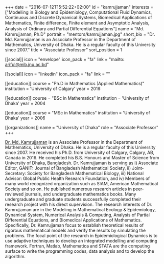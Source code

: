 +++
date = "2016-07-12T15:52:22+02:00"
id = "kamrujjaman"
interests = ["Modelling in Biology and Epidemiology, Computational Fluid Dynamics, Continuous and Discrete Dynamical Systems, Biomedical Applications of Mathematics, Finite diﬀerence, Finite element and Asymptotic Analysis, Analysis of Ordinary and Partial Diﬀerential Equations"]
name = "Md. Kamrujjaman, Ph.D"
portrait = "mentors/kamrujjaman.jpg"
short_bio = "Dr. Md. Kamrujjaman is an Associate Professor in the Department of Mathematics, University of Dhaka. He is a regular faculty of this University since 2007."
title = "Associate Professor"
sort_position = 1

[[social]]
    icon = "envelope"
    icon_pack = "fa"
    link = "mailto: ariful@mib.jnu.ac.bd"

[[social]]
    icon = "linkedin"
    icon_pack = "fa"
    link = ""

[[education]]
  course = "Ph.D in Mathematics (Applied Mathematics)"
  institution = 'University of Calgary'
  year = 2016

[[education]]
    course = "BSc in Mathematics"
    institution = 'University of Dhaka'
    year = 2004

[[education]]
    course = "MSc in Mathematics"
    institution = 'University of Dhaka'
    year = 2006

[[organizations]]
    name = "University of Dhaka"
    role = "Associate Professor"
+++

[Dr. Md. Kamrujjaman](https://www.du.ac.bd/faculty/faculty_details/MAT/163#) is an Associate Professor in the Department of Mathematics, University of Dhaka. He is a regular faculty of this University since 2007. He received his Ph.D. from University of Calgary, Calgary, AB, Canada in 2016. He completed his B.S. Honours and Master of Science from University of Dhaka, Bangladesh. Dr. Kamrujjaman is serving as i) Associate Editor, GANIT: Journal of Bangladesh Mathematical Society, ii) Joint-Secretary: Society for Bangladesh Mathematical Biology, iii) National Advisor: Global Public Health Research Foundation, and iv) Members of many world recognized organization such as SIAM, American Mathematical Society and so on. He published numerous research articles in peer-reviewed journals, and undergraduate mathematics books. Many undergraduate and graduate students successfully completed their research project with his direct supervision. The research interests of Dr. Kamrujjaman are in the Modeling in Mathematical Ecology & Epidemiology, Dynamical System, Numerical Analysis & Computing, Analysis of Partial Differential Equations, and Biomedical Applications of Mathematics. Specifically, Dr. Kamrujjaman focus to establish theoretical results of rigorous mathematical models and verify the results by simulating the problems. The focal point of the research in Epidemiological Dynamics is to use adaptive techniques to develop an integrated modelling and computing framework. Fortran, Matlab, Mathematica and STATA are the computing surface to write the programming codes, data analysis and to develop the algorithm.
